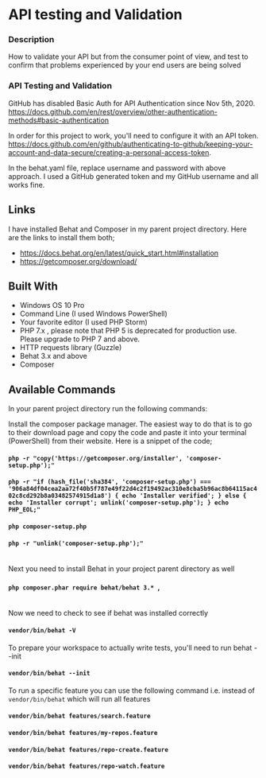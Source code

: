 <h1>API testing and Validation</h1>

### Description
<p>How to validate your API but from the consumer point of view, and test 
to confirm that problems experienced by your end users are being solved</p>

### API Testing and Validation

GitHub has disabled Basic Auth for API Authentication since Nov 5th, 2020.
https://docs.github.com/en/rest/overview/other-authentication-methods#basic-authentication

In order for this project to work, you'll need to configure it with an API token.
https://docs.github.com/en/github/authenticating-to-github/keeping-your-account-and-data-secure/creating-a-personal-access-token.

In the behat.yaml file, replace username and password with above approach.
I used a GitHub generated token and my GitHub username and all works fine.

## Links
I have installed Behat and Composer in my parent project directory.
Here are the links to install them both;
- https://docs.behat.org/en/latest/quick_start.html#installation
- https://getcomposer.org/download/

## Built With

- Windows OS 10 Pro
- Command Line (I used Windows PowerShell)
- Your favorite editor (I used PHP Storm)
- PHP 7.x , please note that PHP 5 is deprecated for production use. Please upgrade to PHP 7 and above.
- HTTP requests library (Guzzle)
- Behat 3.x and above
- Composer

## Available Commands

In your parent project directory run the following commands:

Install the composer package manager. The easiest way to do that is to go to their
download page and copy the code and paste it into your terminal (PowerShell) from
their website. Here is a snippet of the code;

#### `php -r "copy('https://getcomposer.org/installer', 'composer-setup.php');"`
#### `php -r "if (hash_file('sha384', 'composer-setup.php') === '906a84df04cea2aa72f40b5f787e49f22d4c2f19492ac310e8cba5b96ac8b64115ac402c8cd292b8a03482574915d1a8') { echo 'Installer verified'; } else { echo 'Installer corrupt'; unlink('composer-setup.php'); } echo PHP_EOL;"`
#### `php composer-setup.php`
#### `php -r "unlink('composer-setup.php');"`

<br>
Next you need to install Behat in your project parent directory as well

#### `php composer.phar require behat/behat 3.* `,

<br>
Now we need to check to see if behat was installed correctly

#### `vendor/bin/behat -V`

To prepare your workspace to actually write tests, you'll need to run behat --init

#### `vendor/bin/behat --init`

To run a specific feature you can use the following command i.e. instead of `vendor/bin/behat` which
will run all features

 #### `vendor/bin/behat features/search.feature`
 #### `vendor/bin/behat features/my-repos.feature`
 #### `vendor/bin/behat features/repo-create.feature`
 #### `vendor/bin/behat features/repo-watch.feature`




